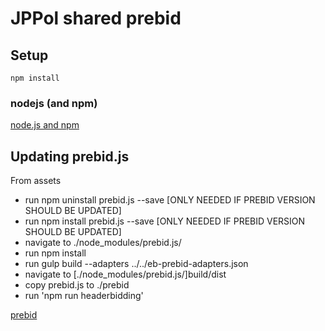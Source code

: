 # JPPol shared prebid

## Setup

```shell
npm install
```

### nodejs (and npm)

[node.js and npm](https://nodejs.org/)

## Updating prebid.js

From assets

* run npm uninstall prebid.js --save [ONLY NEEDED IF PREBID VERSION SHOULD BE UPDATED]
* run npm install prebid.js --save [ONLY NEEDED IF PREBID VERSION SHOULD BE UPDATED]
* navigate to ./node_modules/prebid.js/
* run npm install
* run gulp build --adapters ../../eb-prebid-adapters.json
* navigate to [./node_modules/prebid.js/]build/dist
* copy prebid.js to ./prebid
* run 'npm run headerbidding'

[prebid](http://prebid.org/)
